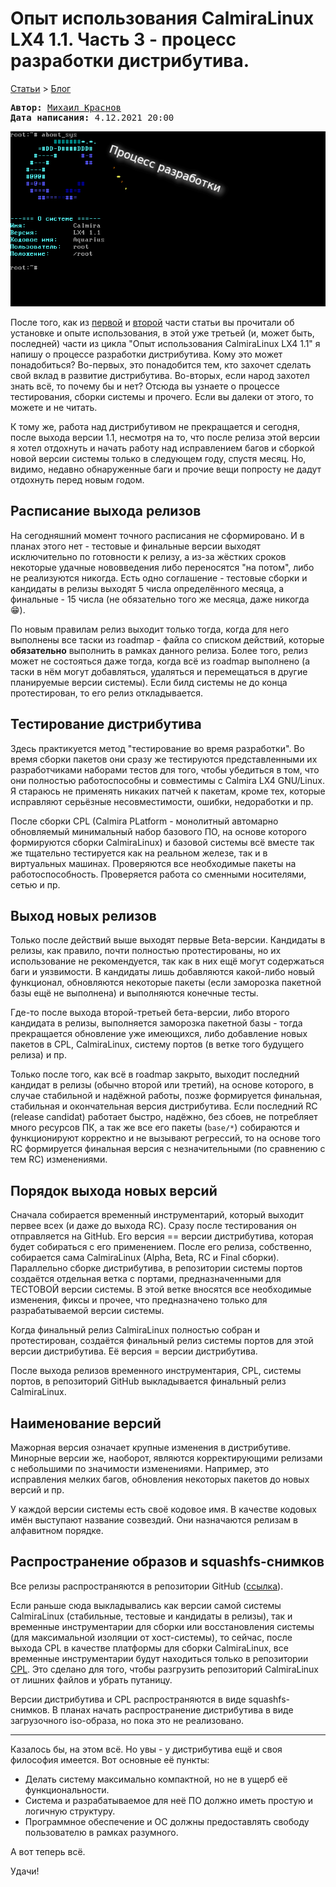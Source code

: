 # Опыт использования CalmiraLinux LX4 1.1. Часть 3 - процесс разработки дистрибутива.

[Статьи](../../stats.md) > [Блог](../README.md)

<pre>
<strong>Автор:</strong> <a href="/LinuxSovet/Group/authors.d/Linuxoid85.html">Михаил Краснов</a>
<strong>Дата написания:</strong> 4.12.2021 20:00
</pre>

![screen](pic/screen-3.png)

После того, как из [первой](calmira-1.1.md) и [второй](calmira-1.1-2.md) части статьи вы прочитали об установке и опыте использования, в этой уже третьей (и, может быть, последней) части из цикла "Опыт использования CalmiraLinux LX4 1.1" я напишу о процессе разработки дистрибутива. Кому это может понадобиться? Во-первых, это понадобится тем, кто захочет сделать свой вклад в развитие дистрибутива. Во-вторых, если народ захотел знать всё, то почему бы и нет? Отсюда вы узнаете о процессе тестирования, сборки системы и прочего. Если вы далеки от этого, то можете и не читать.

К тому же, работа над дистрибутивом не прекращается и сегодня, после выхода версии 1.1, несмотря на то, что после релиза этой версии я хотел отдохнуть и начать работу над исправлением багов и сборкой новой версии системы только в следующем году, спустя месяц. Но, видимо, недавно обнаруженные баги и прочие вещи попросту не дадут отдохнуть перед новым годом.

## Расписание выхода релизов

На сегодняшний момент точного расписания не сформировано. И в планах этого нет - тестовые и финальные версии выходят исключительно по готовности к релизу, а из-за жёстких сроков некоторые удачные нововведения либо переносятся "на потом", либо не реализуются никогда. Есть одно соглашение - тестовые сборки и кандидаты в релизы выходят 5 числа определённого месяца, а финальные - 15 числа (не обязательно того же месяца, даже никогда 😁️).

По новым правилам релиз выходит только тогда, когда для него выполнены все таски из roadmap - файла со списком действий, которые **обязательно** выполнить в рамках данного релиза. Более того, релиз может не состояться даже тогда, когда всё из roadmap выполнено (а таски в нём могут добавляться, удаляться и перемещаться в другие планируемые версии системы). Если билд системы не до конца протестирован, то его релиз откладывается.

## Тестирование дистрибутива

Здесь практикуется метод "тестирование во время разработки". Во время сборки пакетов они сразу же тестируются представленными их разработчиками наборами тестов для того, чтобы убедиться в том, что они полностью работоспособны и совместимы с Calmira LX4 GNU/Linux. Я стараюсь не применять никаких патчей к пакетам, кроме тех, которые исправляют серьёзные несовместимости, ошибки, недоработки и пр.

После сборки CPL (Calmira PLatform - монолитный автомарно обновляемый минимальный набор базового ПО, на основе которого формируются сборки CalmiraLinux) и базовой системы всё вместе так же тщательно тестируется как на реальном железе, так и в виртуальных машинах. Проверяются все необходимые пакеты на работоспособность. Проверяется работа со сменными носителями, сетью и пр.

## Выход новых релизов

Только после действий выше выходят первые Beta-версии. Кандидаты в релизы, как правило, почти полностью протестированы, но их использование не рекомендуется, так как в них ещё могут содержаться баги и уязвимости. В кандидаты лишь добавляются какой-либо новый функционал, обновляются некоторые пакеты (если заморозка пакетной базы ещё не выполнена) и выполняются конечные тесты.

Где-то после выхода второй-третьей бета-версии, либо второго кандидата в релизы, выполняется заморозка пакетной базы - тогда прекращается обновление уже имеющихся, либо добавление новых пакетов в CPL, CalmiraLinux, систему портов (в ветке того будущего релиза) и пр.

Только после того, как всё в roadmap закрыто, выходит последний кандидат в релизы (обычно второй или третий), на основе которого, в случае стабильной и надёжной работы, позже формируется финальная, стабильная и окончательная версия дистрибутива. Если последний RC (release candidat) работает быстро, надёжно, без сбоев, не потребляет много ресурсов ПК, а так же все его пакеты (`base/*`) собираются и функционируют корректно и не вызывают регрессий, то на основе того RC формируется финальная версия с незначительными (по сравнению с тем RC) изменениями.

## Порядок выхода новых версий

Сначала собирается временный инструментарий, который выходит первее всех (и даже до выхода RC). Сразу после тестирования он отправляется на GitHub. Его версия == версии дистрибутива, которая будет собираться с его применением. После его релиза, собственно, собирается сама CalmiraLinux (Alpha, Beta, RC и Final сборки). Параллельно сборке дистрибутива, в репозитории системы портов создаётся отдельная ветка с портами, предназначенными для ТЕСТОВОЙ версии системы. В этой ветке вносятся все необходимые изменения, фиксы и прочее, что предназначено только для разрабатываемой версии системы.

Когда финальный релиз CalmiraLinux полностью собран и протестирован, создаётся финальный релиз системы портов для этой версии дистрибутива. Её версия = версии дистрибутива.

После выхода релизов временного инструментария, CPL, системы портов, в репозиторий GitHub выкладывается финальный релиз CalmiraLinux.

## Наименование версий

Мажорная версия означает крупные изменения в дистрибутиве. Минорные версии же, наоборот, являются корректирующими релизами с небольшими по значимости изменениями. Например, это исправления мелких багов, обновления некоторых пакетов до новых версий и пр.

У каждой версии системы есть своё кодовое имя. В качестве кодовых имён выступают название созвездий. Они назначаются релизам в алфавитном порядке.

## Распространение образов и squashfs-снимков

Все релизы распространяются в репозитории GitHub ([ссылка](https://github.com/CalmiraLinux/CalmiraLinux/releases)).

Если раньше сюда выкладывались как версии самой системы CalmiraLinux (стабильные, тестовые и кандидаты в релизы), так и временные инструментарии для сборки или восстановления системы (для максимальной изоляции от хост-системы), то сейчас, после выхода CPL в качестве платформы для сборки CalmiraLinux, все временные инструментарии будут находиться только в репозитории [CPL](https://github.com/CalmiraLinux/CPL). Это сделано для того, чтобы разгрузить репозиторий CalmiraLinux от лишних файлов и убрать путаницу.

Версии дистрибутива и CPL распространяются в виде squashfs-снимков. В планах начать распространение дистрибутива в виде загрузочного iso-образа, но пока это не реализовано.

***

Казалось бы, на этом всё. Но увы - у дистрибутива ещё и своя философия имеется. Вот основные её пункты:

- Делать систему максимально компактной, но не в ущерб её функциональности.
- Система и разрабатываемое для неё ПО должно иметь простую и логичную структуру.
- Программное обеспечение и ОС должны предоставлять свободу пользователю в рамках разумного.

А вот теперь всё.

Удачи!
